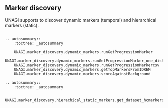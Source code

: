## Marker discovery

UNAGI supports to discover dynamic markers (temporal) and hierarchical markers (static). 

```{eval-rst}

.. autosummary::
    :toctree: _autosummary

    UNAGI.marker_discovery.dynamic_markers.runGetProgressionMarker
    UNAGI.marker_discovery.dynamic_markers.runGetProgressionMarker_one_dist
    UNAGI.marker_discovery.dynamic_markers.runGetProgressionMarkercsv
    UNAGI.marker_discovery.dynamic_markers.getTopMarkersFromIDREM
    UNAGI.marker_discovery.dynamic_markers.scoreAgainstBackground

.. autosummary::
    :toctree: _autosummary

    UNAGI.marker_discovery.hierachical_static_markers.get_dataset_hcmarkers
```